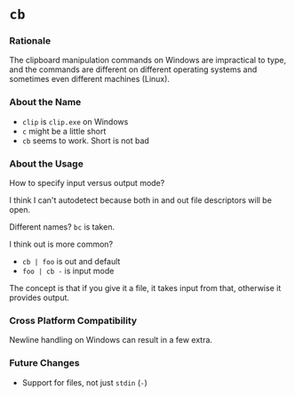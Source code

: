 # `cb`

### Rationale

The clipboard manipulation commands on Windows are impractical to type,
and the commands are different on different operating systems and sometimes even
different machines (Linux).

### About the Name

* `clip` is `clip.exe` on Windows
* `c`    might be a little short
* `cb`   seems to work. Short is not bad

### About the Usage

How to specify input versus output mode?

I think I can't autodetect because both in and out file descriptors will be
open.

Different names? `bc` is taken.

I think out is more common?

* `cb | foo` is out and default
* `foo | cb -` is input mode

The concept is that if you give it a file, it takes input from that,
otherwise it provides output.

### Cross Platform Compatibility

Newline handling on Windows can result in a few extra.

### Future Changes

* Support for files, not just `stdin` (`-`)
